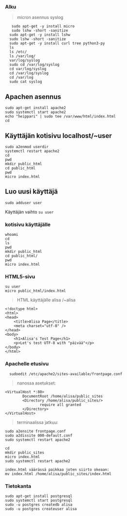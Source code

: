    ### Alku
   
   >micron asennus
   >syslog
    
   ```
      sudo apt-get -y install micro
      sudo lshw -short -sanitize 
     sudo apt-get -y install lshw
     sudo lshw -short -sanitize
     sudo apt-get -y install curl tree python3-py
     ls
     ls /etc/
     ls /var/log/
     var/log/syslog
     sudo cd /var/log/syslog 
     cd var/log/syslog
     cd /var/log/syslog 
     cd /var/log
     sudo cat syslog 
  ```
  
  
  ## Apachen asennus
  
  ```
  sudo apt-get install apache2
  sudo systemctl start apache2
  echo "heippari" | sudo tee /var/www/html/index.html
  cd
  ```
  
  ## Käyttäjän kotisivu localhost/~user
  
  ```
  sudo a2enmod userdir
  systemctl restart apache2
  cd
  pwd 
  mkdir public_html
  cd public_html 
  pwd
  micro index.html
  ```

## Luo uusi käyttäjä

```
sudo adduser user
```

Käyttäjän vaihto `su user`

### kotisivu käyttäjälle

```
whoami
cd
ls
pwd
mkdir public_html
cd public_html/
pwd
micro index.html
```

### HTML5-sivu

```
su user
micro public_html/index.html
```

>HTML käyttäjälle alisa /~alisa
```
<!doctype html>
<html>
<head>
	<title>Alisa Page</title>
	<meta charset="utf-8" />
</head>
<body>
	<h1>Alisa's Test Page</h1>
	<p>Let's test UTF-8 with "päivää"</p>
</body>
</html>
```

### Apachelle etusivu

      sudoedit /etc/apache2/sites-available/frontpage.conf 

>nanossa asetukset:

```
<VirtualHost *:80>
        DocumentRoot /home/alisa/public_sites
        <Directory /home/alisa/public_sites/>
                require all granted
        </Directory>
</VirtualHost>
```
>terminaalissa jatkuu:

```
sudo a2ensite frontpage.conf
sudo a2dissite 000-default.conf
sudo systemctl restart apache2

cd
mkdir public_sites 
micro index.html
sudo systemctl restart apache2

index.html väärässä paikkaa joten siirto okeaan:
mv index.html /home/alisa/public_sites/index.html
```

### Tietokanta

```
sudo apt-get install postgresql
sudo systemctl start postgresql
sudo -u postgres createdb alisa
sudo -u postgres createuser alisa
```
